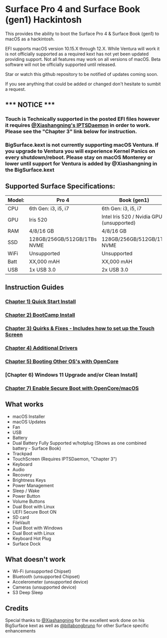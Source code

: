 # Surface Pro 4 and Surface Book (gen1) Hackintosh
This provides the ability to boot the Surface Pro 4 &amp; Surface Book (gen1) to macOS as a hackintosh.  

EFI supports macOS version 10.15.X through 12.X. While Ventura will work it is not officially supported as a required kext has not yet been updated providing support. Not all features may work on all versions of macOS. Beta software will not be officially supported until released.

Star or watch this github repository to be notified of updates coming soon. 

If you see anything that could be added or changed don't hesitate to sumbit a request.


## *** NOTICE ***
### Touch is Technically supported in the posted EFI files however it requires [@Xiashangning's IPTSDaemon](https://github.com/Xiashangning/IPTSDaemon) in order to work. Please see the "Chapter 3" link below for instruction.
### BigSurface.kext is not currently supporting macOS Ventura. If you upgrade to Ventura you will experience Kernel Panics on every shutdown/reboot. Please stay on macOS Monterey or lower until support for Ventura is added by @Xiashangning in the BigSurface.kext
 

## Supported Surface Specifications:

| Model: | Pro 4 | Book (gen1) |
|---|----------|----------|
|CPU| 6th Gen: i3, i5, i7 | 6th Gen: i3, i5, i7|
|GPU| Iris 520 | Intel Iris 520 / Nvidia GPU (unsupported) |
|RAM| 4/8/16 GB | 4/8/16 GB |
|SSD| 128GB/256GB/512GB/1TBs NVME | 128GB/256GB/512GB/1TB NVME |
|WiFi| Unsupported | Unsupported |
|Batt| XX,000 mAH | XX,000 mAH |
|USB| 1x USB 3.0 | 2x USB 3.0 |




## Instruction Guides

### [Chapter 1) Quick Start Install](https://github.com/balopez83/Surface-Pro-4-and-Surface-Book-Hackintosh/blob/main/1-QuickStart.md)
### [Chapter 2) BootCamp Install](https://github.com/balopez83/Surface-Pro-4-and-Surface-Book-Hackintosh/blob/main/2-BootCamp.md)
### [Chapter 3) Quirks & Fixes - Includes how to set up the Touch Screen](https://github.com/balopez83/Surface-Pro-4-and-Surface-Book-Hackintosh/blob/main/3-quirks%26fixes.md)
### [Chapter 4) Additional Drivers](https://github.com/balopez83/Surface-Pro-4-and-Surface-Book-Hackintosh/blob/main/4-drivers.md)
### [Chapter 5) Booting Other OS's with OpenCore](https://github.com/balopez83/Surface-Pro-4-and-Surface-Book-Hackintosh/blob/main/5-OtherOS%26OC.md)
### [Chapter 6) Windows 11 Upgrade and/or Clean Install]
### [Chapter 7) Enable Secure Boot with OpenCore/macOS](https://github.com/balopez83/Surface-Pro-4-and-Surface-Book-Hackintosh/blob/main/7-SecureBootOn.md)


## What works 

- macOS Installer
- macOS Updates
- Fan
- USB
- Battery
- Dual Battery Fully Supported w/hotplug (Shows as one combined battery - Surface Book)
- Trackpad
- TouchScreen (Requires IPTSDaemon, "Chapter 3")
- Keyboard
- Audio
- Recovery
- Brightness Keys
- Power Management
- Sleep / Wake
- Power Button
- Volume Buttons
- Dual Boot with Linux
- UEFI Secure Boot ON
- SD card
- FileVault
- Dual Boot with Windows
- Dual Boot with Linux
- Keyboard Hot Plug
- Surface Dock





## What doesn't work

- Wi-Fi (unsupported Chipset)
- Bluetooth (unsupported Chipset)
- Accelerometer (unsupported device)
- Cameras (unsupported device)
- S3 Deep Sleep




## Credits
Special thanks to [@Xiashangning](https://github.com/Xiashangning) for the excellent work done on his BigSurface kext as well as [@billabongbruno](https://github.com/billabongbruno) for other Surface specific enhancements<br>
